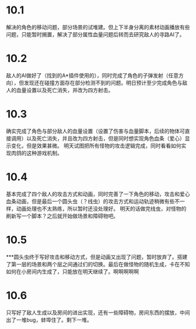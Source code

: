 # 10.1  
解决的角色的移动问题，部分场景的试堆建。但上下半身分离的素材动画播放有些问题，只能暂时搁置，解决了部分属性血量问题后转而去研究敌人的寻路AI了。

# 10.2
敌人的AI做好了（找到的A*插件使用的），同时完成了角色的子弹发射（任意方向），但发现还在碰撞方面存在部分检测不到的问题。明日预计至少完成角色与敌人的血量设置以及死亡消失，并改为四方射击。

# 10.3
确实完成了角色与部分敌人的血量设置（设置了伤害与血量脚本，后续的物体可直接调用）以及死亡消失，并且改为四方射击，但是同时想实现角色血条（爱心）显示变化，但是效果甚微。
明天试图把所有怪物的攻击逻辑完成，同时看看如何实现肉鸽的这种游戏机制。


# 10.4
基本完成了四个敌人的攻击方式和动画，同时完善了一下角色的移动，攻击和爱心血条动画，但是最后一个圆头虫（？线虫）的攻击方式和运动轨迹稍微有些不一样，动画处理也不太熟练，所以暂时还没处理好。
明天的话做完线虫，对怪物的刷新写一个脚本？之后就开始做场景和障碍物吧。

# 10.5
***圆头虫终于写好攻击和移动方式，但是动画又出现了问题，暂时放弃了。搭建了第一层的场景和两个层之间通过们的切换。最后在做怪物的随机生成，卡在不知如何在小房间内生成了，只能放在明天继续了。啊啊啊啊啊

# 10.6
只写好了敌人生成以及房间的进出实现，还有一些障碍物，房间东西的摆放，中间出了一堆bug，蚌埠住了。剩下一堆。
